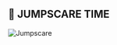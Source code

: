 ## 🚨 JUMPSCARE TIME
![Jumpscare](https://encrypted-tbn0.gstatic.com/images?q=tbn:ANd9GcRGqMla0A8ZuTMqQ7D_Qh6Kf6YYQFGPmM3J-X2ohuHFjmUIGqDqrf0IPZrJ&s=10)
